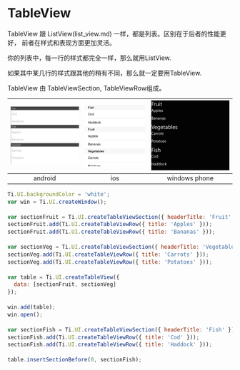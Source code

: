 # TableView

TableView 跟 ListView(list_view.md) 一样，都是列表。区别在于后者的性能更好，
前者在样式和表现方面更加灵活。

你的列表中，每一行的样式都完全一样，那么就用ListView.

如果其中某几行的样式跟其他的稍有不同，那么就一定要用TableView.

TableView 由 TableViewSection, TableViewRow组成。

![android](/images/ui_tableview_android.png) | ![ios](/images/ui_tableview_ios.png) | ![wp](/images/ui_tableview_wp.png)
:---:|:---:|:---:
android | ios | windows phone

```js
Ti.UI.backgroundColor = 'white';
var win = Ti.UI.createWindow();

var sectionFruit = Ti.UI.createTableViewSection({ headerTitle: 'Fruit' });
sectionFruit.add(Ti.UI.createTableViewRow({ title: 'Apples' }));
sectionFruit.add(Ti.UI.createTableViewRow({ title: 'Bananas' }));

var sectionVeg = Ti.UI.createTableViewSection({ headerTitle: 'Vegetables' });
sectionVeg.add(Ti.UI.createTableViewRow({ title: 'Carrots' }));
sectionVeg.add(Ti.UI.createTableViewRow({ title: 'Potatoes' }));

var table = Ti.UI.createTableView({
  data: [sectionFruit, sectionVeg]
});

win.add(table);
win.open();

var sectionFish = Ti.UI.createTableViewSection({ headerTitle: 'Fish' });
sectionFish.add(Ti.UI.createTableViewRow({ title: 'Cod' }));
sectionFish.add(Ti.UI.createTableViewRow({ title: 'Haddock' }));

table.insertSectionBefore(0, sectionFish);
```

